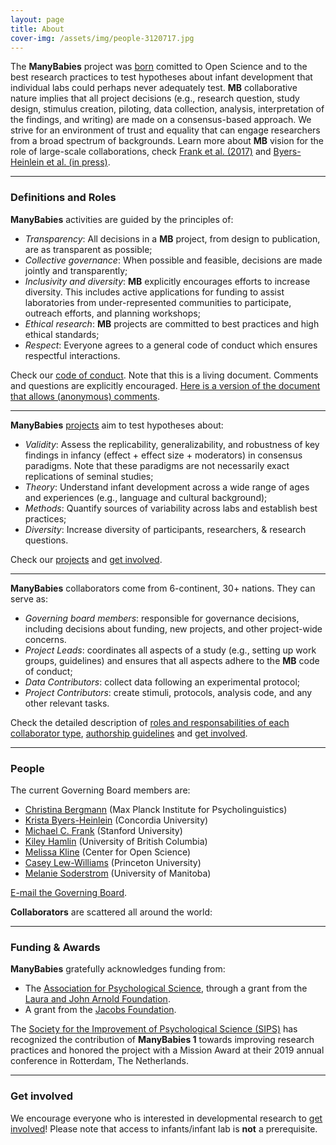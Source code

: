 ```yaml
---
layout: page
title: About
cover-img: /assets/img/people-3120717.jpg
---
```


<!---
To do:
- update funding information? MB2 Grant?
- map (with governing board members)
  - psa uses flourish: https://public.flourish.studio/visualisation/1103427/
      - disavantages = 1. manual update, 2. points with the same coordinates overlap.
  - address and latitude/long being recovered automatically with google sheets (geom add-on)
  - make R version? tmap seems to be the way.

Information to come from registration/sign up:
- Number of collaborators and where they come from
- contributors MAP (data from registrations)
 --->

The **ManyBabies** project was [born](https://babieslearninglanguage.blogspot.com/2015/12/the-manybabies-project.html) comitted to Open Science and to the best research practices to test hypotheses about infant development that individual labs could perhaps never adequately test. **MB** collaborative nature implies that all project decisions (e.g., research question, study design, stimulus creation, piloting, data collection, analysis, interpretation of the findings, and writing) are made on a consensus-based approach. We strive for an environment of trust and equality that can engage researchers from a broad spectrum of backgrounds. Learn more about **MB** vision for the role of large-scale collaborations, check [Frank et al. (2017)](https://psyarxiv.com/27b43/) and [Byers-Heinlein et al. (in press)](https://psyarxiv.com/dmhk2/).

<!-- Too detailed?
Infant research usually requires significant human and financial resources and is slow to conduct. These aspects, combined with the pressure to publish at a rapid pace to secure promotions and funding, can render the conduction of large-scale projects unpractical under individual labs contexts.

Too historical?
On the other hand, large-scale *collaborative* and *Open Science* projects have the potential to test complex hypothesis and avoid the consequences of low statistical power [(Button et al., 2013)](https://doi.org/10.1038/nrn3475) and the dramatic inflation of false positives caused by “questionable research practices” [(Simmons, Nelson, & Simonsohn, 2011)](https://doi.org/10.1177/0956797611417632). Inspired by [Klein et al. (2014)](http://dx.doi.org/10.1027/1864-9335/a000178) ManyLabs' first study, in which a group of independent labs all ran the same set of replication protocols and pooled their data, an e-mail thread began, which eventually led to a [blog post](https://babieslearninglanguage.blogspot.com/2015/12/the-manybabies-project.html), and to the formation of the consortium of infancy labs.
-->

***

### Definitions and Roles
**ManyBabies** activities are guided by the principles of:
* *Transparency*: All decisions in a **MB** project, from design to publication, are as transparent as possible;
* *Collective governance*: When possible and feasible, decisions are made jointly and transparently;
* *Inclusivity and diversity*: **MB** explicitly encourages efforts to increase diversity. This includes active applications for funding to assist laboratories from under-represented communities to participate, outreach efforts, and planning workshops;
* *Ethical research*: **MB** projects are committed to best practices and high ethical standards;
* *Respect*: Everyone agrees to a general code of conduct which ensures respectful interactions.

Check our [code of conduct](https://docs.google.com/document/d/1UYSevbWnBQwd_eaBe1oKkOBX-8sMsBfiPz2kwNp7Ttc/export?format=pdf).
Note that this is a living document. Comments and questions are explicitly encouraged. [Here is a version of the document that allows (anonymous) comments](https://docs.google.com/document/d/1UYSevbWnBQwd_eaBe1oKkOBX-8sMsBfiPz2kwNp7Ttc/edit).

***

**ManyBabies** [projects]({{site.baseurl}}/projects/) aim to test hypotheses about:
* *Validity*: Assess the replicability, generalizability, and robustness of key findings in infancy (effect + effect size + moderators) in consensus paradigms. Note that these paradigms are not necessarily exact replications of seminal studies;
* *Theory*: Understand infant development across a wide range of ages and experiences (e.g., language and cultural background);
* *Methods*: Quantify sources of variability across labs and establish best practices;
* *Diversity*: Increase diversity of participants, researchers, & research questions.

Check our [projects]({{site.baseurl}}/projects/) and [get involved]({{site.baseurl}}/get_involved/).

***

<!-- data from code of conduct -->
**ManyBabies** collaborators come from 6-continent, 30+ nations. They can serve as:
* *Governing board members*: responsible for governance decisions, including decisions about funding, new projects, and other project-wide concerns.
* *Project Leads*: coordinates all aspects of a study (e.g., setting up work groups, guidelines) and ensures that all aspects adhere to the **MB** code of conduct;
* *Data Contributors*: collect data following an experimental protocol;
* *Project Contributors*: create stimuli, protocols, analysis code, and any other relevant tasks.

Check the detailed description of [roles and responsabilities of each collaborator type](https://docs.google.com/document/d/1UYSevbWnBQwd_eaBe1oKkOBX-8sMsBfiPz2kwNp7Ttc/export?format=pdf), [authorship guidelines]({{site.baseurl}}/authorship/) and [get involved]({{site.baseurl}}/get_involved/).

***

### People
The current Governing Board members are:
* [Christina Bergmann](https://www.mpi.nl/people/bergmann-christina) (Max Planck Institute for Psycholinguistics)
* [Krista Byers-Heinlein](https://www.concordia.ca/artsci/psychology/faculty.html?fpid=krista-byers-heinlein) (Concordia University)
* [Michael C. Frank](https://web.stanford.edu/~mcfrank/) (Stanford University)
* [Kiley Hamlin](https://psych.ubc.ca/profile/kiley-hamlin/) (University of British Columbia)
* [Melissa Kline](https://osf.io/d5mks/) (Center for Open Science)
* [Casey Lew-Williams](https://psych.princeton.edu/person/casey-lew-williams) (Princeton University)
* [Melanie Soderstrom](https://home.cc.umanitoba.ca/~soderstr/) (University of Manitoba)

[E-mail the Governing Board](mailto:manybabies-gb@mailman.stanford.edu).

**Collaborators** are scattered all around the world:
<!-- map from flourish -->
<div class="flourish-embed flourish-map" data-src="visualisation/2362473" data-url="https://flo.uri.sh/visualisation/2362473/embed"><script src="https://public.flourish.studio/resources/embed.js"></script></div>

***

### Funding & Awards
**ManyBabies** gratefully acknowledges funding from:
* The [Association for Psychological Science](https://www.psychologicalscience.org), through a grant from the [Laura and John Arnold Foundation](http://www.laaf.org/ljaf).
* A grant from the [Jacobs Foundation](https://jacobsfoundation.org).

The [Society for the Improvement of Psychological Science (SIPS)](https://improvingpsych.org) has recognized the contribution of **ManyBabies 1** towards improving research practices and honored the project with a Mission Award at their 2019 annual conference in Rotterdam, The Netherlands.

***

### Get involved
We encourage everyone who is interested in developmental research to [get involved]({{site.baseurl}}/get_involved/)! Please note that access to infants/infant lab is **not** a prerequisite.

